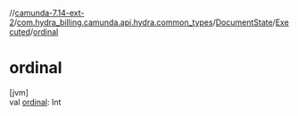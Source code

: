 //[camunda-7.14-ext-2](../../../../index.md)/[com.hydra_billing.camunda.api.hydra.common_types](../../index.md)/[DocumentState](../index.md)/[Executed](index.md)/[ordinal](ordinal.md)

# ordinal

[jvm]\
val [ordinal](ordinal.md): Int
